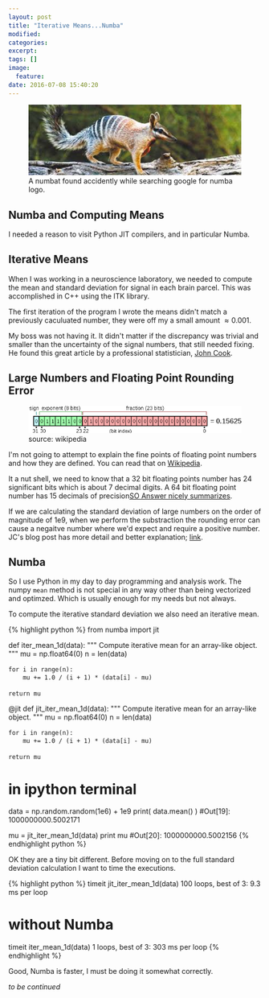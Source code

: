 ```yaml
---
layout: post
title: "Iterative Means...Numba"
modified:
categories:
excerpt:
tags: []
image:
  feature:
date: 2016-07-08 15:40:20
---
```

<figure>
    <img width="512px" src="/images/numbat.jpg" alt="image of numbat">
    <figcaption>A numbat found accidently while searching google for numba logo.</figcaption>
</figure>

## Numba and Computing Means
I needed a reason to visit Python JIT compilers, and in particular Numba.

## Iterative Means
When I was working in a neuroscience laboratory, we needed to compute the mean and standard deviation for signal in each brain parcel. This was accomplished in C++ using the ITK library.

The first iteration of the program I wrote the means didn't match a previously caculuated number, they were off my a small amount $\approx 0.001%$.

My boss was not having it. It didn't matter if the discrepancy was trivial and smaller than the uncertainty of the signal numbers, that still needed fixing. He found this great article by a professional statistician, [John Cook](http://www.johndcook.com).

## Large Numbers and Floating Point Rounding Error
<figure>
    <img src="/images/float_schematic.png" alt="schematic of a 32 bit float">
    <figcaption>source: wikipedia</figcaption>
</figure>

I'm not going to attempt to explain the fine points of floating point numbers and how they are defined. You can read that on [Wikipedia](https://en.wikipedia.org/wiki/Single-precision_floating-point_format#Single-precision_examples).

It a nut shell, we need to know that a 32 bit floating points number has 24 significant bits which is about 7 decimal digits. A 64 bit floating point number has 15 decimals of precision[SO Answer nicely summarizes](http://stackoverflow.com/questions/13542944/how-many-significant-digits-have-floats-and-doubles-in-java).

If we are calculating the standard deviation of large numbers on the order of magnitude of 1e9, when we perform the substraction the rounding error can cause a negaitve number where we'd expect and require a positive number. JC's blog post has more detail and better explanation; [link](http://www.johndcook.com/blog/2008/09/26/comparing-three-methods-of-computing-standard-deviation/).

## Numba
So I use Python in my day to day programming and analysis work. The numpy `mean` method is not special in any way other than being vectorized and optimzed. Which is usually enough for my needs but not always.

To compute the iterative standard deviation we also need an iterative mean.

{% highlight python %}
from numba import jit

def iter_mean_1d(data):
    """
    Compute iterative mean for an array-like object.
    """
    mu = np.float64(0)
    n = len(data)

    for i in range(n):
        mu += 1.0 / (i + 1) * (data[i] - mu)

    return mu

@jit
def jit_iter_mean_1d(data):
    """
    Compute iterative mean for an array-like object.
    """
    mu = np.float64(0)
    n = len(data)

    for i in range(n):
        mu += 1.0 / (i + 1) * (data[i] - mu)

    return mu

# in ipython terminal
data = np.random.random(1e6) + 1e9
print( data.mean() )
#Out[19]: 1000000000.5002171

mu = jit_iter_mean_1d(data)
print mu
#Out[20]: 1000000000.5002156
{% endhighlight python %}

OK they are a tiny bit different. Before moving on to the full standard deviation calculation I want to time the executions.

{% highlight python %}
timeit jit_iter_mean_1d(data)
100 loops, best of 3: 9.3 ms per loop

# without Numba
timeit iter_mean_1d(data)
1 loops, best of 3: 303 ms per loop
{% endhighlight %}

Good, Numba is faster, I must be doing it somewhat correctly.


_to be continued_

